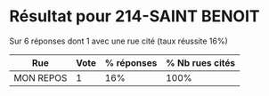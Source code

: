 # Résultat pour 214-SAINT BENOIT

Sur 6 réponses dont 1 avec une rue cité (taux réussite 16%)

| Rue | Vote | % réponses | % Nb rues cités|
|-----|------|------------|----------------|
| MON REPOS | 1 | 16% | 100%|
